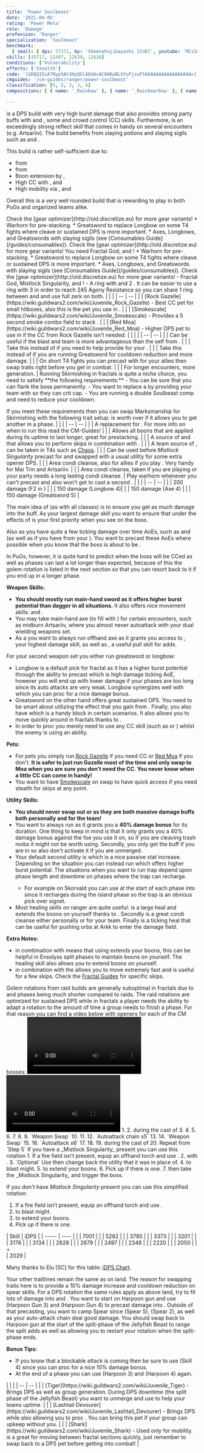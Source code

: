 ```yaml
---
title: 'Power Soulbeast'
date: '2021-04-05'
rating: 'Power Meta'
role: 'Damage'
profession: 'Ranger'
specialization: 'Soulbeast'
benchmark:
  { small: { dps: 37371, by: 'ShèènaFujibayashi [CnD]', youtube: 'MCs3a6T3sUQ' } }
skills: [45717, 12497, 12639, 12638]
conditions: ['Vulnerability']
effects: ['Stealth']
code: '[&DQQIGiA7Nyp5AC4XpQGlAbUAvAC8AKwBLhYuFjsuFS8AAAAAAAAAAAAAAAA=]'
cmguides: '/cm-guides/ranger/power-soulbeast'
classification: [5, 5, 3, 3, 4]
compositions: [ { name: '_Rainbow' }, { name: '_Rainbearbow' }, { name: '_RGB' }]

---
```


<Specialization name="Soulbeast"/> is a DPS build with very high burst damage that also provides strong party buffs with <Skill name="Frost Spirit"/> and <Skill name="One Wolf Pack"/>, some <Condition name="Vulnerability"/> and crowd control (CC) skills. Furthermore, <Skill name="Whirling Defense"/> is an exceedingly strong reflect skill that comes in handy on several encounters (e.g. Artsariiv). The build benefits from slaying potions and slaying sigils such as <Item id="50082"/> and <Item name="Serpent Slaying" type="Sigil"/>.

This build is rather self-sufficient due to:
- <Boon name="Quickness"/> from <Trait name="livefast"/> 
- <Boon name="Might"/> from <Trait name="Huntersgaze"/>
- Boon extension by <Trait name="Essence of speed"/>, <Skill name="We heal as one"/> 
- High CC with <Skill id="45743"/>, <Skill name="pointblankshot"/> and <Skill name="pathofscars"/>
- High mobility via <Skill name="monarchsleap"/>, <Skill id="45743"/> and <Skill id="12521"/>

Overall this is a very well rounded build that is rewarding to play in both PuGs and organized teams alike. 

<Divider text="Equipment"/>

<Tabs outlined>
<Tab title="162 Agony Resistance">
Check the [gear optimizer](http://old.discretize.eu) for more gear variants!
<Grid>
<GridItem sm="4">
<Armor weight="Medium" helmAffix="Berserker" helmRune="Scholar" shouldersAffix="Berserker" shouldersRune="Scholar" coatAffix="Berserker" coatRune="Scholar" glovesAffix="Berserker" glovesRune="Scholar" leggingsAffix="Berserker" leggingsRune="Scholar" bootsAffix="Berserker" bootsRune="Scholar" helmInfusionId="49432" shouldersInfusionId="49432" coatInfusionId="49432" glovesInfusionId="49432" leggingsInfusionId="49432" bootsInfusionId="49432"/>
</GridItem>

<GridItem sm="4">
<Weapons weapon1MainType="Sword" weapon1MainAffix="Berserker" weapon1MainSigil1="Force" weapon1MainSigil1Id="24615" weapon1OffType="Axe" weapon1OffAffix="Berserker" weapon1OffId="46759" weapon1OffSigil="Impact" weapon1OffSigilId="24868" weapon2MainSigil1Id="24615" weapon2MainSigil2Id="24868" weapon2MainType="longbow" weapon2MainAffix="Berserker" weapon2MainSigil1="Force" weapon2MainSigil2="Impact" weapon1MainInfusion1Id="49432" weapon2MainInfusion1Id="49432" weapon1OffInfusionId="49432" weapon2MainInfusion2Id="49432"/>

<Consumables foodId="91805" utility="Tin of Fruitcake" infusion="Mighty +9 Agony Infusion"/>
</GridItem>

<GridItem sm="4">
<BackAndTrinkets backItemAffix="Berserker" accessory1Affix="Assassin" accessory2Affix="Assassin" amuletAffix="Assassin" ring1Affix="Berserker" ring2Affix="Berserker" backItemInfusion1Id="49432" backItemInfusion2Id="49432" accessory1InfusionId="49432" accessory2InfusionId="49432" ring1Infusion1Id="49432" ring1Infusion2Id="49432" ring1Infusion3Id="49432" ring2Infusion1Id="49432" ring2Infusion2Id="49432" ring2Infusion3Id="49432"/>

<Card title="Swap Weapons">
* Warhorn for <Boon name="Might"/> pre-stacking.
* Greatsword to replace Longbow on some T4 fights where cleave or sustained DPS is more important.
* Axes, Longbows, and Greatswords with slaying sigils (see [Consumables Guide](/guides/consumables)).

</Card>
</GridItem>
</Grid>
</Tab>

<Tab title="222 Agony Resistance">
Check the [gear optimizer](http://old.discretize.eu) for more gear variants!
<Grid>
<GridItem sm="4">
<Armor weight="Medium" helmAffix="Assassin" helmRune="Scholar" shouldersAffix="Assassin" shouldersRune="Scholar" coatAffix="Berserker" coatRune="Scholar" glovesAffix="Berserker" glovesRune="Scholar" leggingsAffix="Berserker" leggingsRune="Scholar" bootsAffix="Berserker" bootsRune="Scholar" helmInfusionId="37131" shouldersInfusionId="37131" coatInfusionId="37131" glovesInfusionId="37131" leggingsInfusionId="37131" bootsInfusionId="37131"/>
<Card title="Extra Note">
You need Fractal God, <Item id="86175"/> and <Item id="70596"/>!
</Card>
</GridItem>

<GridItem sm="4">
<Weapons weapon1MainType="Sword" weapon1MainAffix="Berserker" weapon1MainId="46774" weapon1MainSigil1="Force" weapon1MainSigil1Id="24615" weapon1OffType="Axe" weapon1OffAffix="Berserker" weapon1OffId="46759" weapon1OffSigil="Impact" weapon1OffSigilId="24868" weapon2MainSigil1Id="24615" weapon2MainSigil2Id="24868" weapon2MainType="longbow" weapon2MainAffix="Berserker" weapon2MainSigil1="Force" weapon2MainSigil2="Impact" weapon1MainInfusion1Id="37131" weapon2MainInfusion1Id="37131" weapon1OffInfusionId="37131" weapon2MainInfusion2Id="37131"/>

<Consumables foodId="91805" utility="Tin of Fruitcake" infusion="Mighty +9 Agony Infusion"/>
</GridItem>

<GridItem sm="4">
<BackAndTrinkets backItemAffix="Berserker" accessory1Affix="Berserker" accessory2Affix="Berserker" amuletAffix="Berserker" ring1Affix="Berserker" ring2Affix="Berserker" backItemInfusion1Id="37131" backItemInfusion2Id="37131" accessory1InfusionId="37131" accessory2InfusionId="37131" ring1Infusion1Id="37131" ring1Infusion2Id="37131" ring1Infusion3Id="37131" ring2Infusion1Id="37131" ring2Infusion2Id="37131" ring2Infusion3Id="37131"/>
<Card title="Swap Weapons">
* Warhorn for <Boon name="Might"/> pre-stacking.
* Greatsword to replace Longbow on some T4 fights where cleave or sustained DPS is more important.
* Axes, Longbows, and Greatswords with slaying sigils (see [Consumables Guide](/guides/consumables)).

</Card>
</GridItem>
</Grid>
</Tab>

<Tab title="243 Agony Resistance">
Check the [gear optimizer](http://old.discretize.eu) for more gear variants!
<Grid>
<GridItem sm="4">
<Armor weight="Medium" helmAffix="Berserker" helmRune="Scholar" shouldersAffix="Berserker" shouldersRune="Scholar" coatAffix="Berserker" coatRune="Scholar" glovesAffix="Berserker" glovesRune="Scholar" leggingsAffix="Berserker" leggingsRune="Scholar" bootsAffix="Berserker" bootsRune="Scholar" helmInfusionId="37131" shouldersInfusionId="37131" coatInfusionId="37131" glovesInfusionId="37131" leggingsInfusionId="37131" bootsInfusionId="37131"/>
</GridItem>

<GridItem sm="4">
<Weapons weapon1MainType="Sword" weapon1MainAffix="Berserker" weapon1MainId="46774" weapon1MainSigil1="Force" weapon1MainSigil1Id="24615" weapon1OffType="Axe" weapon1OffAffix="Berserker" weapon1OffId="46759" weapon1OffSigil="Impact" weapon1OffSigilId="24868" weapon2MainSigil1Id="24615" weapon2MainSigil2Id="24868" weapon2MainType="longbow" weapon2MainAffix="Berserker" weapon2MainSigil1="Force" weapon2MainSigil2="Impact" weapon1MainInfusion1Id="37131" weapon2MainInfusion1Id="37131" weapon1OffInfusionId="37131" weapon2MainInfusion2Id="37131"/>

<Consumables foodId="91805" utility="Tin of Fruitcake" infusion="Mighty +9 Agony Infusion"/>
</GridItem>

<GridItem sm="4">
<BackAndTrinkets backItemAffix="Berserker" accessory1Affix="Berserker" accessory2Affix="Berserker" amuletAffix="Berserker" ring1Affix="Berserker" ring2Affix="Berserker" backItemInfusion1Id="37131" backItemInfusion2Id="37131" accessory1InfusionId="37131" accessory2InfusionId="37131" ring1Infusion1Id="37131" ring1Infusion2Id="37131" ring1Infusion3Id="37131" ring2Infusion1Id="49437" ring2Infusion2Id="49437" ring2Infusion3Id="49438"/>
<Card title="You need">
- Fractal God, Mistlock Singularity, <Item id="86175"/> and <Item id="70596"/>!
- A ring with <Item id="49438"/> and 2 <Item id="49437"/>.


</Card>
</GridItem>
</Grid>
<Message>
It can be easier to use a ring with 3 <Item id="49438"/> in order to reach 245 Agony Resistance so you can share 1 ring between <Specialization name="Soulbeast"/> and <Specialization name="Weaver"/> and use full zerk on both.
</Message>
</Tab>
</Tabs>

<Divider text="Build"/>
<Grid>
<GridItem sm="7">
<Traits traits1Id="8" traits1="Marksmanship" traits1SelectedIds="1014,1000,996" traits2Id="32" traits2="Beastmastery" traits2SelectedIds="1606,970,1066" traits3Id="55" traits3="Soulbeast" traits3SelectedIds="2071,2085,2128"/>
</GridItem>  
<GridItem sm="5">
<Skills healId="31914" utility1Id="12633" utility2Id="12492" utility3Id="12497" eliteId="45717"/>
<Card title="Pets">
| | |
| -- | -- |
| <Skill id="43636" size="big" disableText/> | [Rock Gazelle](https://wiki.guildwars2.com/wiki/Juvenile_Rock_Gazelle) - Best CC pet for small hitboxes, also this is the pet you use in <Skill id="42944"/>. |
| <Skill id="31568" size="big" disableText/> | [Smokescale](https://wiki.guildwars2.com/wiki/Juvenile_Smokescale) - Provides a 5 second smoke combo field to stack <Effect name="Stealth"/>. |
| <Skill id="44617" size="big" disableText/> | [Red Moa](https://wiki.guildwars2.com/wiki/Juvenile_Red_Moa) - Higher DPS pet to use in <Skill id="42944"/> if the CC from Rock Gazelle isn't needed. |
</Card>  
</GridItem>
</Grid>

<Divider text="Further information"/>
<Grid>
<GridItem sm="7">
<Card title="Situational Traits">
| | |
| -- | -- |
| <Trait name="Clarion Bond" size="big" disableText/> | Can be useful if the blast and team <Boon name="Might"/> is more advantageous than the self <Boon name="Might"/> from <Trait name="Huntersgaze"/>. |
| <Trait name="Wilting Strike" size="big" disableText/> | Take this instead of <Trait name="Natural Healing"/> if you need to help provide <Condition name="weakness"/> for your <Specialization name="Weaver"/>. |
| <Trait name="Two Handed Training" size="big" disableText/> | Take this instead of <Trait name="Natural Healing"/> if you are running Greatsword for cooldown reduction and more damage. |
| <Trait id="2143" size="big" disableText/> | On short T4 fights you can precast <Skill name="One wolf pack"/> with <Trait name="Leader of the pack"/> for your allies then swap traits right before you get in combat. |
| <Trait name="potentally" size="big" disableText/> | For longer encounters, more <Boon name="Might"/> generation. |
</Card>
<Card title="Skirmishing and Fractals">
Running Skirmishing in fractals is quite a niche choice, you need to satisfy **the following requirements:**
- You can be sure that you can flank the boss permanently.
- You want to replace a <Specialization name="Berserker"/> by providing your team with <Trait name="Spotter"/> so they can crit cap.
- You are running a double Soulbeast comp and need <Trait name="Quickdraw"/> to reduce your <Skill name="Whirling Defense"/> cooldown.

If you meet these requirements then you can swap Marksmanship for Skirmishing with the following trait setup:
<Traits unembossed traits1="Skirmishing" traits1Id="30" traits1SelectedIds="1069, 1016, 1888"/>
<Message>
<Trait name="trappersexpertise"/> is worth over <Trait id="1069"/> if it allows you to get another <Skill name="Frost trap"/> in a phase.
</Message>
</Card>
</GridItem> 
<GridItem sm="5">
<Card title="Situational Skills">
| | |
| -- | -- |
| <Skill name="Signet of the wild" size="big" disableText/> | A replacement for <Skill name="Frost Trap"/>. For more info on when to run this read the CM-Guides! |
| <Skill name="Moa Stance" size="big" disableText/> | Allows all boons that are applied during its uptime to last longer, great for prestacking. |
| <Skill name="Quickening Zephyr" size="big" disableText/> | A source of <Boon name="Quickness"/> and <Effect name="Superspeed"/> that allows you to perform skips in combination with <Item id="85244"/>. |
| <Skill name="Dolyak Stance" size="big" disableText/> | A team source of <Boon name="Stability"/>, can be taken in T4s such as [Chaos](/fractals/chaos-isles). |
| <Skill name="sharpeningstone" size="big" disableText/> | Can be used before _Mistlock Singularity_ precast for and swapped with a usual utility for some extra opener DPS. |
| <Skill name="Bear stance" size="big" disableText/> | Area condi cleanse, also for allies if you play <Trait name="leaderofthepack"/>. Very handy for Mai Trin and Artsariiv. |
| <Skill name="Healing Spring" size="big" disableText/> | Area condi cleanse, taken if you are playing <Trait name="Oppressivesuperiority"/> or your party needs a long lasting condi cleanse. |
</Card>
<Card title="Warhorn">
Play warhorn whenever you can't precast <Skill name="Barrage"/> and also won't get to cast a second <Skill name="Barrage"/>.
</Card>
<Card title="Defiance Bar Damage">
| | |
| -- | -- |
| <Skill id="45743" size="big" disableText/> | 200 damage (F2 in <Skill id="42944"/>) |
| <Skill id="12511" size="big" disableText/> | 150 damage (Longbow 4)|
| <Skill id="12638" size="big" disableText/> | 150 damage (Axe 4) |
| <Skill id="12475" size="big" disableText/> | 150 damage (Greatsword 5) |
</Card>
</GridItem> 
</Grid>

<Divider text="Details"/>

The main idea of <Specialization name="Soulbeast"/> (as with all classes) is to ensure you get as much damage into the <Effect name="Exposed"/> buff. As your largest damage skill you want to ensure that <Skill name="Whirling Defense"/> under the effects of <Skill name="Sicem"/> is your first priority when you see <Effect name="Exposed"/> on the boss. 

Also as <Specialization name="Soulbeast"/> you have quite a few ticking damage over time AoEs, such as <Skill name="Barrage"/> and <Skill name="Frost Trap"/> (as well as <Skill id="5531"/> if you have <Skill id="5516"/> from your <Specialization name="Weaver"/>). You want to precast these AoEs where possible when you know that the boss is about to be <Effect name="Exposed"/>. 

In PuGs, however, it is quite hard to predict when the boss will be CCed as well as phases can last a lot longer than expected, because of this the golem rotation is listed in the next section so that you can resort back to it if you end up in a longer phase.

**Weapon Skills:**
- **You should mostly run main-hand sword as it offers higher burst potential than dagger in all situations.** It also offers nice movement skills: <Skill name="Monarchs leap"/> and <Skill name="Hornet sting"/>.
- You may take main-hand axe (to fill with <Skill name="wintersbite"/>) for certain encounters, such as midburn Artsariiv, where you almost never autoattack with your dual wielding weapons set.
- As a <Specialization name="Soulbeast"/> you want to always run offhand axe as it grants you access to <Skill name="Whirling Defense"/>, your highest damage skill, as well as <Skill id="12638"/>, a useful pull skill for adds.

For your second weapon set you either run greatsword or longbow:
 
- Longbow is a default pick for fractal <Specialization name="Soulbeast"/> as it has a higher burst potential through the ability to precast <Skill name="Barrage"/> which is high damage ticking AoE, however you will end up with lower damage if your phases are too long since its auto attacks are very weak. Longbow synergizes well with <Item id="84505"/> which you can proc for a nice damage bonus. 
- Greatsword on the other hand offers great sustained DPS. You need to be smart about utilizing the <Uncategorized name="attackofopportunity"/> effect that you gain from <Skill id="12525"/>. Finally, you also have <Skill name="Counterattack"/> which is a handy block in certain scenarios. It also allows you to move quickly around in fractals thanks to <Skill id="12521"/>.
- In order to proc <Item id="84505"/> you merely need to use any CC skill (such as <Skill id="45743"/> or <Skill id="12511"/>) whilst the enemy is using an ability.

**Pets:**
- For pets you simply run <Skill id="43636" disableText/> [Rock Gazelle](https://wiki.guildwars2.com/wiki/Juvenile_Rock_Gazelle) if you need CC or <Skill id="44617" disableText/> [Red Moa](https://wiki.guildwars2.com/wiki/Juvenile_Red_Moa) if you don't. **It is safer to just run Gazelle most of the time and only swap to Moa when you are sure you don't need the CC. You never know when a little CC can come in handy!**
- You want to have <Skill id="31568" disableText/> [Smokescale](https://wiki.guildwars2.com/wiki/Juvenile_Smokescale) on swap to have quick access if you need stealth for skips at any point.

**Utility Skills:**
- **You should never swap out <Skill name="Frost spirit"/> or <Skill name="OneWolfPack"/> as they are both massive damage buffs both personally and for the team!**
- You want to always run <Skill name="Sicem"/> as it grants you a **40% damage bonus** for its duration. One thing to keep in mind is that it only grants you a 40% damage bonus against the foe you use it on, so if you are cleaving trash mobs it might not be worth using. Secondly, you only get the buff if you are in <Skill id="42944"/> so also don't activate it if you are unmerged. 
- Your default second utility is <Skill name="Signet of the wild"/> which is a nice passive stat increase. Depending on the situation you can instead run <Skill name="Frost trap"/> which offers higher burst potential. The situations when you want to run trap depend upon phase length and downtime on phases where the trap can recharge.
  - For example on Skorvald you can use <Skill name="Frost trap"/> at the start of each phase into <Effect name="Exposed"/> since it recharges during the island phase so the trap is an obvious pick over signet.
- Most healing skills on ranger are quite useful: <Skill name="We heal as one"/> is a large heal and extends the boons on yourself thanks to <Skill id="42944"/>. Secondly <Skill name="Bear stance"/> is a great condi cleanse either personally or for your team. Finally <Skill name="Troll unguent"/> is a ticking heal that can be useful for pushing orbs at Arkk to enter the damage field.

**Extra Notes:**
- <Trait name="Essence of speed"/> in combination with <Trait name="Live fast"/> means that using <Skill name="Worldly impact"/> extends your boons, this can be helpful in Ensolyss split phases to maintain boons on yourself. The healing skill <Skill name="We heal as one"/> also allows you to extend boons on yourself.
- <Skill name="Quickening Zephyr"/> in combination with the <Item id="85244"/> allows you to move extremely fast and is useful for a few skips. Check the [Fractal Guides](/fractals) for specific skips.

<Divider text="Rotation / Skill usage"/>

<Grid>
<GridItem sm="6">
<Card title="Information">
Golem rotations from raid builds are generally suboptimal in fractals due to <Effect name="Exposed"/> and phases being much shorter compared to raids. The raid rotations are optimized for sustained DPS while in fractals a player needs the ability to adapt a rotation to the amount of time a group needs to finish a phase.  
For that reason you can find a video below with openers for each of the CM bosses: 
</Card>
<Card title="Soulbeast openers">
<Video caption="by Stellan [dT], edited by Vince [dT]" youtube="0obkDd8lCTA"/> 
</Card>
<Card title="Golem Rotation">
<Video youtube="MCs3a6T3sUQ" caption="by Sascha [CnD] " />
</Card>
<Card title="Golem Rotation">
1. <Skill name="Barrage"/>
2. <Skill name="Sicem"/> during the cast of <Skill name="Barrage"/>
3. <Skill name="One Wolf Pack"/> 
4. <Skill name="Point Blank Shot"/> 
5. <Skill name="Frost Trap"/> 
6. <Skill name="worldlyimpact"/> 
7. <Skill name="Frenzied Attack"/> 
8. <Skill name="Rapid Fire"/> 
9. `Weapon Swap`
10. <Skill name="Path of scars"/>
11. <Skill name="Whirling Defense"/>
12.  `Autoattack chain x5`
13. <Skill name="Path of scars"/>
14. `Weapon Swap`
15. <Skill name="Rapid Fire"/> 
16. <Skill name="Long Range Shot"/> `Autoattack x6`
17. <Skill name="Point Blank Shot"/>
18. <Skill name="Barrage"/>
19. <Skill name="Sicem"/> during the cast of <Skill name="Barrage"/>
20. Repeat from `Step 5`
  
</Card>
</GridItem>
<GridItem sm="6">
<Card title="Precasting">
If you have a _Mistlock Singularity_ present you can use this rotation
1. If a fire field isn’t present, equip an offhand torch and use <Skill id="12504"/>.
2. <Skill name="Moa Stance"/> with <Trait name="Leader of the Pack"/>.
3. `Optional` Use <Skill id="12537"/> then change back the utility that it was in place of.
4. <Skill id="12621"/> to blast might.
5. <Skill id="31914"/> to extend your boons.
6. Pick up <Skill id="5516"/> if there is one.
7. <Skill name="One Wolf Pack"/> then take the _Mistlock Singularity_ and trigger the boss.

If you don't have _Mistlock Singularity_ present you can use this simplified rotation:
1. If a fire field isn’t present, equip an offhand torch and use <Skill id="12504"/>.
2. <Skill id="12621"/> to blast might.
3. <Skill id="31914"/> to extend your boons.
4. Pick up <Skill id="5516"/> if there is one.

</Card>
<Card title="Skill priority">
| Skill | iDPS |
| ----- | ---- |
| <Skill name="Frost trap"/> | 7001 |
| <Skill name="hunterscall"/> |	5282 | 
| <Skill name="Barrage"/> |	3785 | 
| <Skill name="worldlyimpact"/>	| 3373 | 
| <Skill name="pathofscars"/>	| 3201 | 
| <Skill name="whirling defense"/> 	| 3176 | 
| <Skill name="frenzied attack"/> | 3134 | 
| <Skill id="12525"/> |	2828 |  
| <Skill name="winters bite" profession="ranger"/> | 2679 | 
| <Skill name="pointblankshot"/> 	| 2497 | 
| <Skill name="kick" profession="ranger"/> | 2348 | 
| <Skill name="rapid fire"/> 	| 2220 | 
| <Skill id="45743"/> | 2050 | 
| <Skill name="hilt bash"/> + <br/><Skill id="12525"/> 	| 2029 | 

Many thanks to Elu [SC] for this table: [iDPS Chart](https://i.imgur.com/qktA4ff.png).
</Card>
</GridItem>
</Grid>

<Divider text="Underwater Guide"/>

<Grid>
<GridItem sm="7">
<Weapons weapon1MainType="Speargun" weapon1MainAffix="Berserker" weapon1MainSigil1="Force" weapon1MainSigil2="Serpentslaying" weapon1MainInfusion1Id="37131" weapon1MainInfusion2Id="37131" weapon2MainType="Harpoon" weapon2MainAffix="Berserker" weapon2MainSigil1="Force" weapon2MainSigil2="Serpentslaying" weapon2MainInfusion1Id="37131" weapon2MainInfusion2Id="37131"/>
<Card title="Traits">
<Traits unembossed traits1Id="32" traits1="Beastmastery" traits1SelectedIds="1606,1047,1066"/>
Your other traitlines remain the same as on land. The reason for swapping traits here is to provide a 10% damage increase and cooldown reduction on spear skills.
</Card>
<Card title="Underwater Rotation">
For a DPS rotation the same rules apply as above land, try to fit lots of damage into <Skill name="Sicem"/> and <Skill name="One wolf pack"/>. You want to start on Harpoon gun and use <Skill id="12528"/> (Harpoon Gun 3) and <Skill name="Mercy Shot"/> (Harpoon Gun 4) to precast damage into <Skill name="Sicem"/>. Outside of that precasting, you want to camp Spear since <Skill name="Man o war"/> (Spear 5), <Skill name="Swirling Strike"/> (Spear 2), as well as your auto-attack chain deal good damage. You should swap back to Harpoon gun at the start of the split-phase of the Jellyfish Beast to range the split adds as well as allowing you to restart your rotation when the split-phase ends.

**Bonus Tips:**
- If you know that a blockable attack is coming then be sure to use <Skill name="Counterstrike"/> (Skill 4) since you can proc <Trait name="Twice as Vicious"/> for a nice 10% damage bonus.
- At the end of a phase you can use <Skill id="12528"/> (Harpoon 3) and <Skill name="Mercy Shot"/> (Harpoon 4) again.

</Card>
</GridItem> 
<GridItem sm="5">
<Skills healId="44948" utility1Id="12633" utility2Id="12497" utility3Id="12491" eliteId="45717"/>
<Card title="Pets">
| | |
| -- | -- |
| <Skill id="44514" size="big" disableText/> | [Tiger](https://wiki.guildwars2.com/wiki/Juvenile_Tiger) - Brings DPS as well as group <Boon name="Fury"/> generation. During DPS downtime (the split phase of the Jellyfish Beast) you want to unmerge and use <Skill id="31451"/> to help your teams <Boon name="Fury"/> uptime. |
| <Skill id="43068" size="big" disableText/> | [Lashtail Devourer](https://wiki.guildwars2.com/wiki/Juvenile_Lashtail_Devourer) - Brings DPS while also allowing you to proc <Trait name="Twice as Vicious"/>. You can bring this pet if your group can upkeep <Boon name="Fury"/> without you. |
| <Skill id="42797" size="big" disableText/> | [Shark](https://wiki.guildwars2.com/wiki/Juvenile_Shark) - Used only for mobility. <Skill id="42797"/> is a great for moving between fractal sections quickly, just remember to swap back to a DPS pet before getting into combat! |
</Card>  
</GridItem>
</Grid>
